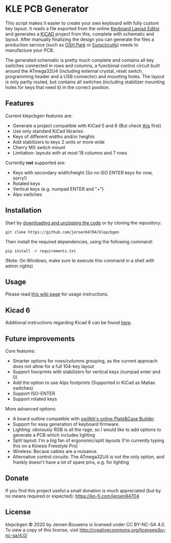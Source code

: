 # KLE PCB Generator

This script makes it easier to create your own keyboard with fully custom key layout. It reads a file exported from the online [Keyboard Layout Editor](http://www.keyboard-layout-editor.com/) and generates a [KiCAD](https://www.kicad.org/) project from this, complete with schematic and layout. After manually finalizing the design you can generate the files a production service (such as [OSH Park](https://oshpark.com/) or [Eurocircuits](https://www.eurocircuits.com/)) needs to manufacture your PCB.

The generated schematic is pretty much complete and contains all key switches connected in rows and columns, a functional control circuit built around the ATmega32U4 (including external crystal, reset switch, programming header and a USB connector) and mounting holes. The layout is only partly routed, but contains all switches (including stabilizer mounting holes for keys that need it) in the correct position.

## Features

Current klepcbgen features are:

* Generate a project compatible with KiCad 5 and 6 (But check [this](../../wiki/KiCad-6) first)
* Use only standard KiCad libraries
* Keys of different widths and/or heights
* Add stabilizers to keys 2 units or more wide
* Cherry MX switch mount
* Limitation: layouts with at most 18 columns and 7 rows

Currently **not** supported are:

* Keys with secondary width/height (So no ISO ENTER keys for now, sorry!)
* Rotated keys
* Vertical keys (e.g. numpad ENTER and "+")
* Alps switches

## Installation

Start by [downloading and unzipping the code](https://github.com/jeroen94704/klepcbgen/archive/master.zip) or by cloning the repository:

`git clone https://github.com/jeroen94704/klepcbgen`

Then install the required dependencies, using the following command:

`pip install -r requirements.txt`

(Note: On Windows, make sure to execute this command in a shell with admin rights)

## Usage

Please read [this wiki page](../../wiki/Usage) for usage instructions.

## Kicad 6

Additional instructions regarding Kicad 6 can be found [here](../../wiki/KiCad-6).

## Future improvements

Core features:

* Smarter options for rows/columns grouping, as the current approach does not allow for a full 104-key layout
* Support foorprints with stabilizers for vertical keys (numpad enter and 0)
* Add the option to use Alps footprints (Supported in KiCad as Matias switches)
* Support ISO-ENTER
* Support rotated keys

More advanced options:

* A board outline compatible with [swillkb's online Plate&Case Builder](http://builder.swillkb.com/).
* Support for easy generation of keyboard firmware.
* Lighting: obviously RGB is all the rage, so I would like to add options to generate a PCB which includes lighting
* Split layout: I'm a big fan of ergonomic/split layouts (I'm currently typing this on a Kinesis Freestyle Pro)
* Wireless: Becaue cables are a nuisance.
* Alternative control circuits: The ATmega32U4 is not the only option, and frankly doesn't have a lot of spare pins, e.g. for lighting

## Donate

If you find this project useful a small donation is much appreciated (but by no means required or expected): https://ko-fi.com/jeroen94704

## License

 klepcbgen © 2020 by Jeroen Bouwens is licensed under CC BY-NC-SA 4.0. To view a copy of this license, visit http://creativecommons.org/licenses/by-nc-sa/4.0/
